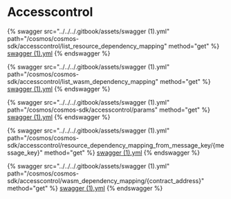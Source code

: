 # Accesscontrol

{% swagger src="../../../.gitbook/assets/swagger (1).yml" path="/cosmos/cosmos-sdk/accesscontrol/list_resource_dependency_mapping" method="get" %}
[swagger (1).yml](<../../../.gitbook/assets/swagger (1).yml>)
{% endswagger %}

{% swagger src="../../../.gitbook/assets/swagger (1).yml" path="/cosmos/cosmos-sdk/accesscontrol/list_wasm_dependency_mapping" method="get" %}
[swagger (1).yml](<../../../.gitbook/assets/swagger (1).yml>)
{% endswagger %}

{% swagger src="../../../.gitbook/assets/swagger (1).yml" path="/cosmos/cosmos-sdk/accesscontrol/params" method="get" %}
[swagger (1).yml](<../../../.gitbook/assets/swagger (1).yml>)
{% endswagger %}

{% swagger src="../../../.gitbook/assets/swagger (1).yml" path="/cosmos/cosmos-sdk/accesscontrol/resource_dependency_mapping_from_message_key/{message_key}" method="get" %}
[swagger (1).yml](<../../../.gitbook/assets/swagger (1).yml>)
{% endswagger %}

{% swagger src="../../../.gitbook/assets/swagger (1).yml" path="/cosmos/cosmos-sdk/accesscontrol/wasm_dependency_mapping/{contract_address}" method="get" %}
[swagger (1).yml](<../../../.gitbook/assets/swagger (1).yml>)
{% endswagger %}

